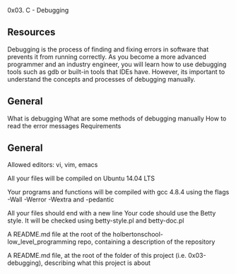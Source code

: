 0x03. C - Debugging

Resources
-------------------------------------------------------------------------------
Debugging is the process of finding and fixing errors in software that prevents
it from running correctly. As you become a more advanced programmer and an
industry engineer, you will learn how to use debugging tools such as gdb or
built-in tools that IDEs have. However, its important to understand the
concepts and processes of debugging manually.

General
---------------------------------------------------------------------------
What is debugging
What are some methods of debugging manually
How to read the error messages
Requirements

General
-----------------------------------------------------------------------------
Allowed editors: vi, vim, emacs

All your files will be compiled on Ubuntu 14.04 LTS

Your programs and functions will be compiled with gcc 4.8.4 using the flags
-Wall -Werror -Wextra and -pedantic

All your files should end with a new line
Your code should use the Betty style. It will be checked using betty-style.pl
and betty-doc.pl

A README.md file at the root of the holbertonschool-low_level_programming repo,
 containing a description of the repository

A README.md file, at the root of the folder of this project
(i.e. 0x03-debugging), describing what this project is about
